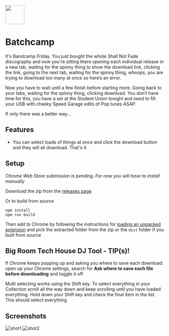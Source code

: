 [<img src="https://user-images.githubusercontent.com/36110276/180657602-a2fedf72-07e1-4fa3-b854-428136e48e14.png" width="60" />](https://user-images.githubusercontent.com/36110276/180657602-a2fedf72-07e1-4fa3-b854-428136e48e14.png)

# Batchcamp

It's Bandcamp Friday. You just bought the whole Shall Not Fade discography and now you're sitting there opening each individual release in a new tab, waiting for the spinny thing to show the download link, clicking the link, going to the next tab, waiting for the spinny thing, whoops, you are trying to download too many at once so here’s an error.

Now you have to wait until a few finish before starting more. Going back to your tabs, waiting for the spinny thing, clicking download. You don’t have time for this, you have a set at the Student Union tonight and need to fill your USB with cheeky Speed Garage edits of Pop tunes ASAP. 

If only there was a better way... 

## Features
- You can select loads of things at once and click the download button and they will all download. That's it

## Setup

*Chrome Web Store submission is pending. For now you will have to install manually*

Download the zip from the [releases page](https://github.com/hyphmongo/batchcamp/releases/tag/v1.0.0)

Or to build from source

```
npm install
npm run build
```

Then add to Chrome by following the instructions for [loading an unpacked extension](https://developer.chrome.com/docs/extensions/mv3/getstarted/#unpacked) and pick the extracted folder from the zip or the `dist` folder if you built from source

## Big Room Tech House DJ Tool - TIP(s)!

If Chrome keeps popping up and asking you where to save each download: open up your Chrome settings, search for **Ask where to save each file before downloading** and toggle it off

Multi selecting works using the Shift key. To select everything in your Collection scroll all the way down and keep scrolling until you have loaded everything. Hold down your Shift key and check the final item in the list. This should select everything


## Screenshots
![shot1](https://user-images.githubusercontent.com/36110276/180657889-18a45dcb-60e6-42d2-bc2f-561a29bd861e.png)
![shot2](https://user-images.githubusercontent.com/36110276/180657891-08de3620-ee7e-4ad4-adf2-27eb75821f97.png)
